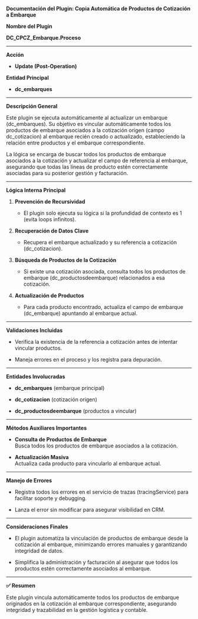 **Documentación del Plugin: Copia Automática de Productos de Cotización
a Embarque**

**Nombre del Plugin**

**DC_CPCZ_Embarque.Proceso**

------------------------------------------------------------------------

**Acción**

- **Update (Post-Operation)**

**Entidad Principal**

- **dc_embarques**

------------------------------------------------------------------------

**Descripción General**

Este plugin se ejecuta automáticamente al actualizar un embarque
(dc_embarques). Su objetivo es vincular automáticamente todos los
productos de embarque asociados a la cotización origen (campo
dc_cotizacion) al embarque recién creado o actualizado, estableciendo la
relación entre productos y el embarque correspondiente.

La lógica se encarga de buscar todos los productos de embarque asociados
a la cotización y actualizar el campo de referencia al embarque,
asegurando que todas las líneas de producto estén correctamente
asociadas para su posterior gestión y facturación.

------------------------------------------------------------------------

**Lógica Interna Principal**

1.  **Prevención de Recursividad**

    - El plugin solo ejecuta su lógica si la profundidad de contexto es
      1 (evita loops infinitos).

2.  **Recuperación de Datos Clave**

    - Recupera el embarque actualizado y su referencia a cotización
      (dc_cotizacion).

3.  **Búsqueda de Productos de la Cotización**

    - Si existe una cotización asociada, consulta todos los productos de
      embarque (dc_productosdeembarque) relacionados a esa cotización.

4.  **Actualización de Productos**

    - Para cada producto encontrado, actualiza el campo de embarque
      (dc_embarque) apuntando al embarque actual.

------------------------------------------------------------------------

**Validaciones Incluidas**

- Verifica la existencia de la referencia a cotización antes de intentar
  vincular productos.

- Maneja errores en el proceso y los registra para depuración.

------------------------------------------------------------------------

**Entidades Involucradas**

- **dc_embarques** (embarque principal)

- **dc_cotizacion** (cotización origen)

- **dc_productosdeembarque** (productos a vincular)

------------------------------------------------------------------------

**Métodos Auxiliares Importantes**

- **Consulta de Productos de Embarque**\
  Busca todos los productos de embarque asociados a la cotización.

- **Actualización Masiva**\
  Actualiza cada producto para vincularlo al embarque actual.

------------------------------------------------------------------------

**Manejo de Errores**

- Registra todos los errores en el servicio de trazas (tracingService)
  para facilitar soporte y debugging.

- Lanza el error sin modificar para asegurar visibilidad en CRM.

------------------------------------------------------------------------

**Consideraciones Finales**

- El plugin automatiza la vinculación de productos de embarque desde la
  cotización al embarque, minimizando errores manuales y garantizando
  integridad de datos.

- Simplifica la administración y facturación al asegurar que todos los
  productos estén correctamente asociados al embarque.

------------------------------------------------------------------------

**✅ Resumen**

Este plugin vincula automáticamente todos los productos de embarque
originados en la cotización al embarque correspondiente, asegurando
integridad y trazabilidad en la gestión logística y contable.
